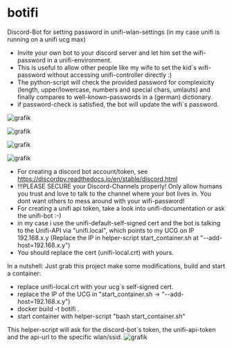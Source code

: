 # botifi
Discord-Bot for setting password in unifi-wlan-settings (in my case unifi is running on a unifi ucg max)

- Invite your own bot to your discord server and let him set the wifi-password in a unifi-environment.
- This is useful to allow other people like my wife to set the kid´s wifi-password without accessing unifi-controller directly :)
- The python-script will check the provided password for complexicity (length, upper/lowercase, numbers and special chars, umlauts) and finally compares to well-known-passwords in a (german) dictionary. 
- if password-check is satisfied, the bot will update the wifi´s password.

![grafik](https://github.com/user-attachments/assets/388b4844-890d-4260-81ae-a3094d9a06a2)

![grafik](https://github.com/user-attachments/assets/1d2e34b1-ec9b-47fb-9181-f351dd89496a)

![grafik](https://github.com/user-attachments/assets/c56cdd97-1e0b-4990-aa4d-65c03857fac9)

![grafik](https://github.com/user-attachments/assets/d6797643-2ea7-4ba4-9158-5e8dbd4013ef)


- For creating a discord bot account/token, see https://discordpy.readthedocs.io/en/stable/discord.html
- !!!PLEASE SECURE your Discord-Channels properly! Only allow humans you trust and love to talk to the channel where your bot lives in. You dont want others to mess around with your wifi-password!
- For creating a unifi api token, take a look into unifi-documentation or ask the unifi-bot :-)
- in my case i use the unifi-default-self-signed cert and the bot is talking to the Unifi-API via "unifi.local", which points to my UCG on IP 192.168.x.y (Replace the IP in helper-script start_container.sh at "--add-host=192.168.x.y")
- You should replace the cert (unifi-local.crt) with yours.

In a nutshell: 
Just grab this project make some modifications, build and start a container: 
- replace unifi-local.crt with your ucg´s self-signed cert. 
- replace the IP of the UCG in "start_container.sh -> "--add-host=192.168.x.y")
- docker build -t botifi . 
- start container with helper-script "bash start_container.sh" 

This helper-script will ask for the discord-bot´s token, the unifi-api-token and the api-url to the specific wlan/ssid. 
![grafik](https://github.com/user-attachments/assets/cf6c5cdc-1577-4fa5-ae80-e0a4aedbcc3d)
